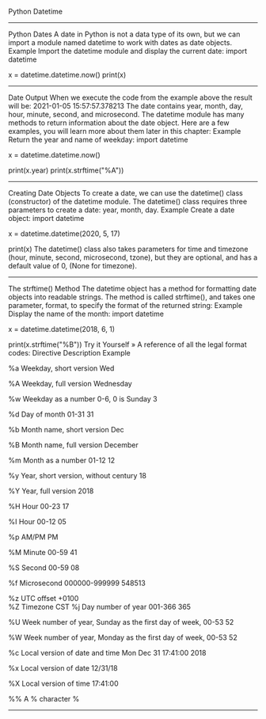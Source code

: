 Python Datetime
________________________________________
Python Dates
A date in Python is not a data type of its own, but we can import a module named datetime to work with dates as date objects.
Example
Import the datetime module and display the current date:
import datetime

x = datetime.datetime.now()
print(x)
________________________________________
Date Output
When we execute the code from the example above the result will be:
2021-01-05 15:57:57.378213
The date contains year, month, day, hour, minute, second, and microsecond.
The datetime module has many methods to return information about the date object.
Here are a few examples, you will learn more about them later in this chapter:
Example
Return the year and name of weekday:
import datetime

x = datetime.datetime.now()

print(x.year)
print(x.strftime("%A"))
________________________________________
Creating Date Objects
To create a date, we can use the datetime() class (constructor) of the datetime module.
The datetime() class requires three parameters to create a date: year, month, day.
Example
Create a date object:
import datetime

x = datetime.datetime(2020, 5, 17)

print(x)
The datetime() class also takes parameters for time and timezone (hour, minute, second, microsecond, tzone), but they are optional, and has a default value of 0, (None for timezone).

________________________________________
The strftime() Method
The datetime object has a method for formatting date objects into readable strings.
The method is called strftime(), and takes one parameter, format, to specify the format of the returned string:
Example
Display the name of the month:
import datetime

x = datetime.datetime(2018, 6, 1)

print(x.strftime("%B"))
Try it Yourself »
A reference of all the legal format codes:
Directive	Description	Example	

%a	Weekday, short version	Wed	

%A	Weekday, full version	Wednesday	

%w	Weekday as a number 0-6, 0 is Sunday	3	

%d	Day of month 01-31	31	

%b	Month name, short version	Dec	

%B	Month name, full version	December	

%m	Month as a number 01-12	12	

%y	Year, short version, without century	18	

%Y	Year, full version	2018	

%H	Hour 00-23	17	

%I	Hour 00-12	05	

%p	AM/PM	PM	

%M	Minute 00-59	41	

%S	Second 00-59	08	

%f	Microsecond 000000-999999	548513	

%z	UTC offset	+0100	
%Z	Timezone	CST	
%j	Day number of year 001-366	365

%U	Week number of year, Sunday as the first day of week, 00-53	52	

%W	Week number of year, Monday as the first day of week, 00-53	52	

%c	Local version of date and time	Mon Dec 31 17:41:00 2018	

%x	Local version of date	12/31/18	

%X	Local version of time	17:41:00	

%%	A % character	%

________________________________________

